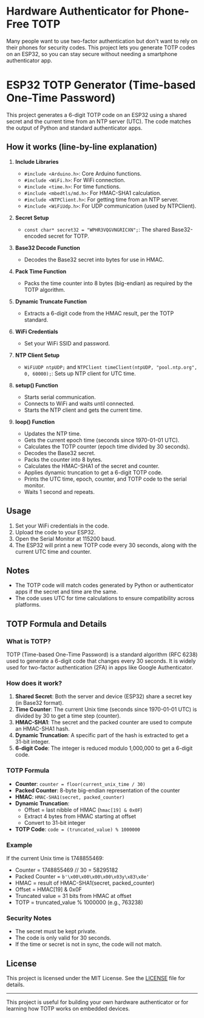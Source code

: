 # Hardware Authenticator for Phone-Free TOTP

Many people want to use two-factor authentication but don't want to rely on their phones for security codes. This project lets you generate TOTP codes on an ESP32, so you can stay secure without needing a smartphone authenticator app.

# ESP32 TOTP Generator (Time-based One-Time Password)

This project generates a 6-digit TOTP code on an ESP32 using a shared secret and the current time from an NTP server (UTC). The code matches the output of Python and standard authenticator apps.

## How it works (line-by-line explanation)

1. **Include Libraries**
   - `#include <Arduino.h>`: Core Arduino functions.
   - `#include <WiFi.h>`: For WiFi connection.
   - `#include <time.h>`: For time functions.
   - `#include <mbedtls/md.h>`: For HMAC-SHA1 calculation.
   - `#include <NTPClient.h>`: For getting time from an NTP server.
   - `#include <WiFiUdp.h>`: For UDP communication (used by NTPClient).

2. **Secret Setup**
   - `const char* secret32 = "WPHR3VQGVNGRICXN";`: The shared Base32-encoded secret for TOTP.

3. **Base32 Decode Function**
   - Decodes the Base32 secret into bytes for use in HMAC.

4. **Pack Time Function**
   - Packs the time counter into 8 bytes (big-endian) as required by the TOTP algorithm.

5. **Dynamic Truncate Function**
   - Extracts a 6-digit code from the HMAC result, per the TOTP standard.

6. **WiFi Credentials**
   - Set your WiFi SSID and password.

7. **NTP Client Setup**
   - `WiFiUDP ntpUDP;` and `NTPClient timeClient(ntpUDP, "pool.ntp.org", 0, 60000);`: Sets up NTP client for UTC time.

8. **setup() Function**
   - Starts serial communication.
   - Connects to WiFi and waits until connected.
   - Starts the NTP client and gets the current time.

9. **loop() Function**
   - Updates the NTP time.
   - Gets the current epoch time (seconds since 1970-01-01 UTC).
   - Calculates the TOTP counter (epoch time divided by 30 seconds).
   - Decodes the Base32 secret.
   - Packs the counter into 8 bytes.
   - Calculates the HMAC-SHA1 of the secret and counter.
   - Applies dynamic truncation to get a 6-digit TOTP code.
   - Prints the UTC time, epoch, counter, and TOTP code to the serial monitor.
   - Waits 1 second and repeats.

## Usage
1. Set your WiFi credentials in the code.
2. Upload the code to your ESP32.
3. Open the Serial Monitor at 115200 baud.
4. The ESP32 will print a new TOTP code every 30 seconds, along with the current UTC time and counter.

## Notes
- The TOTP code will match codes generated by Python or authenticator apps if the secret and time are the same.
- The code uses UTC for time calculations to ensure compatibility across platforms.

## TOTP Formula and Details

### What is TOTP?
TOTP (Time-based One-Time Password) is a standard algorithm (RFC 6238) used to generate a 6-digit code that changes every 30 seconds. It is widely used for two-factor authentication (2FA) in apps like Google Authenticator.

### How does it work?
1. **Shared Secret**: Both the server and device (ESP32) share a secret key (in Base32 format).
2. **Time Counter**: The current Unix time (seconds since 1970-01-01 UTC) is divided by 30 to get a time step (counter).
3. **HMAC-SHA1**: The secret and the packed counter are used to compute an HMAC-SHA1 hash.
4. **Dynamic Truncation**: A specific part of the hash is extracted to get a 31-bit integer.
5. **6-digit Code**: The integer is reduced modulo 1,000,000 to get a 6-digit code.

### TOTP Formula
- **Counter**: `counter = floor(current_unix_time / 30)`
- **Packed Counter**: 8-byte big-endian representation of the counter
- **HMAC**: `HMAC-SHA1(secret, packed_counter)`
- **Dynamic Truncation**:
  - Offset = last nibble of HMAC (`hmac[19] & 0x0F`)
  - Extract 4 bytes from HMAC starting at offset
  - Convert to 31-bit integer
- **TOTP Code**: `code = (truncated_value) % 1000000`

### Example
If the current Unix time is 1748855469:
- Counter = 1748855469 // 30 = 58295182
- Packed Counter = `b'\x00\x00\x00\x00\x03y\x83\x8e'`
- HMAC = result of HMAC-SHA1(secret, packed_counter)
- Offset = HMAC[19] & 0x0F
- Truncated value = 31 bits from HMAC at offset
- TOTP = truncated_value % 1000000 (e.g., 763238)

### Security Notes
- The secret must be kept private.
- The code is only valid for 30 seconds.
- If the time or secret is not in sync, the code will not match.

## License

This project is licensed under the MIT License. See the [LICENSE](LICENSE) file for details.

---

This project is useful for building your own hardware authenticator or for learning how TOTP works on embedded devices.
